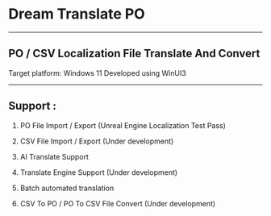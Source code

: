 # Dream Translate PO

---

## PO / CSV Localization File Translate And Convert

Target platform: Windows 11
Developed using WinUI3

---

## Support :

1. PO File Import / Export (Unreal Engine Localization Test Pass)

2. CSV File Import / Export (Under development)

3. AI Translate Support

4. Translate Engine Support (Under development)

5. Batch automated translation

6. CSV To PO / PO To CSV File Convert (Under development)


